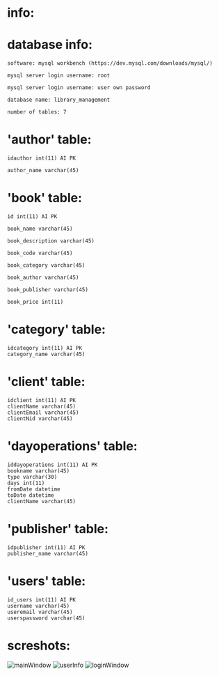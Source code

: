 # info:
# database info:

    software: mysql workbench (https://dev.mysql.com/downloads/mysql/)

    mysql server login username: root

    mysql server login username: user own password

    database name: library_management

    number of tables: 7
# 'author' table:
  
    idauthor int(11) AI PK 

    author_name varchar(45)
  
 # 'book' table:
  
    id int(11) AI PK 

    book_name varchar(45) 

    book_description varchar(45)

    book_code varchar(45) 

    book_category varchar(45)

    book_author varchar(45)

    book_publisher varchar(45)

    book_price int(11)
    
# 'category' table:
    idcategory int(11) AI PK 
    category_name varchar(45)
    
# 'client' table:
    idclient int(11) AI PK 
    clientName varchar(45) 
    clientEmail varchar(45) 
    clientNid varchar(45)
    
# 'dayoperations' table:
    iddayoperations int(11) AI PK 
    bookname varchar(45) 
    type varchar(30) 
    days int(11) 
    fromDate datetime 
    toDate datetime 
    clientName varchar(45)
    
# 'publisher' table:
    idpublisher int(11) AI PK 
    publisher_name varchar(45)
    
# 'users' table:
    id_users int(11) AI PK 
    username varchar(45) 
    useremail varchar(45) 
    userspassword varchar(45)

 # screshots:
 ![mainWindow](https://user-images.githubusercontent.com/18087611/58745138-d2d5b280-846e-11e9-93e3-140770c202eb.JPG)
 ![userInfo](https://user-images.githubusercontent.com/18087611/58745139-d2d5b280-846e-11e9-8c27-a3a211a23fa0.JPG)
 ![loginWindow](https://user-images.githubusercontent.com/18087611/58745140-d36e4900-846e-11e9-8a23-7d6ef1de5106.JPG)

  
